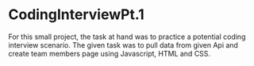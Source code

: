 # CodingInterviewPt.1

For this small project, the task at hand was to practice a potential coding interview scenario. 
The given task was to pull data from given Api and create team members page using Javascript, HTML and CSS.
